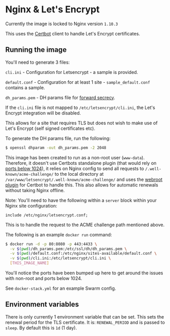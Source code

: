 # Nginx & Let's Encrypt

Currently the image is locked to Nginx version `1.10.3`

This uses the [Certbot](https://certbot.eff.org/docs/install.html) client to handle Let's Encrypt certificates.

## Running the image

You'll need to generate 3 files:

`cli.ini` - Configuration for Letsencrypt - a sample is provided.

`default.conf` - Configuration for at least 1 site - `sample_default.conf` contains a sample.

`dh_params.pem` - DH params file for [forward secrecy](https://scotthelme.co.uk/perfect-forward-secrecy/).

If the `cli.ini` file is not mapped to `/etc/letsencrypt/cli.ini`, the Let's Encrypt integration will be disabled.

This allows for a site that requires TLS but does not wish to make use of Let's Encrypt (self signed certificates etc).

To generate the DH params file, run the following:

```bash
$ openssl dhparam -out dh_params.pem -2 2048
```

This image has been created to run as a non-root user (`www-data`). Therefore, it doesn't use Certbots standalone plugin (that would rely on [ports below 1024](https://www.w3.org/Daemon/User/Installation/PrivilegedPorts.html)), it relies on Nginx config to send all requests to `/.well-known/acme-challenge/` to the local directory at `/var/www/letsencrypt/.well-known/acme-challenge/` and uses the [webroot plugin](https://certbot.eff.org/docs/using.html#webroot) for Certbot to handle this. This also allows for automatic renewals without taking Nginx offline.

Note: You'll need to have the following within a `server` block within your Nginx site configuration:

```
include /etc/nginx/letsencrypt.conf;
```

This is to handle the request to the ACME challenge path mentioned above.

The following is an example `docker run` command:

```bash
$ docker run -d -p 80:8080 -p 443:4433 \
  -v $(pwd)/dh_params.pem:/etc/ssl/dh/dh_params.pem \
  -v $(pwd)/default.conf:/etc/nginx/sites-available/default.conf \
  -v $(pwd)/cli.ini:/etc/letsencrypt/cli.ini \
  [THIS_IMAGE_NAME]
```

You'll notice the ports have been bumped up here to get around the issues with non-root and ports below 1024.

See `docker-stack.yml` for an example Swarm config.

## Environment variables

There is only currently 1 environment variable that can be set. This sets the renewal period for the TLS certificate. It is: `RENEWAL_PERIOD` and is passed to `sleep`. By default this is `1d` (1 day).
